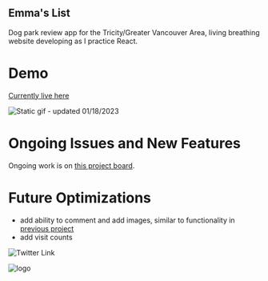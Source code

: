 ## Emma's List

Dog park review app for the Tricity/Greater Vancouver Area, living breathing website developing as I practice React.

# Demo
[Currently live here](https://emmaslist.netlify.app/)

![Static gif - updated 01/18/2023](https://i.ibb.co/sH0mCqs/preview.gif)

# Ongoing Issues and New Features
Ongoing work is on [this project board](https://github.com/users/DwightTheShark/projects/1).

# Future Optimizations
- add ability to comment and add images, similar to functionality in [previous project](https://github.com/DwightTheShark/WeddingPlanApp)
- add visit counts

![Twitter Link](https://img.shields.io/twitter/follow/witchadora?style=social)

![logo](https://res.cloudinary.com/dzhsepmtv/image/upload/c_pad,b_auto:predominant,fl_preserve_transparency/v1671386331/EmmasList/emmalogo_pnn99p.jpg)
